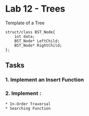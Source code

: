 # Lab 12 - Trees

Template of a Tree
~~~
struct/class BST_Node{
	int data;
	BST_Node* LeftChild;
	BST_Node* RightChild;
};
~~~
## Tasks 
### 1. Implement an Insert Function
### 2. Implement :
	* In-Order Traversal
	* Searching Function
